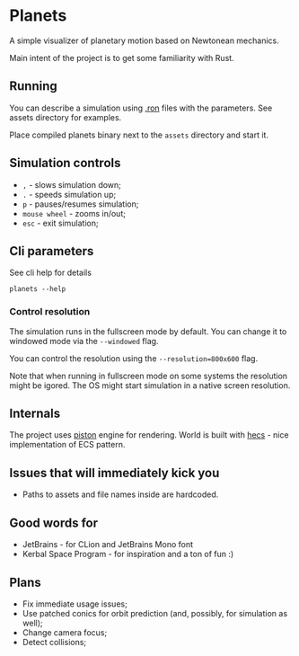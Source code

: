 # Planets

A simple visualizer of planetary motion based on Newtonean mechanics.

Main intent of the project is to get some familiarity with Rust.

## Running

You can describe a simulation using [.ron](https://github.com/ron-rs/ron) files with the parameters.
See assets directory for examples.

Place compiled planets binary next to the `assets` directory and start it.

## Simulation controls

* `,` - slows simulation down;
* `.` - speeds simulation up;
* `p` - pauses/resumes simulation;
* `mouse wheel` - zooms in/out;
* `esc` - exit simulation;

## Cli parameters

See cli help for details
```shell
planets --help
```

### Control resolution

The simulation runs in the fullscreen mode by default. 
You can change it to windowed mode via the `--windowed` flag.

You can control the resolution using the `--resolution=800x600` flag.

Note that when running in fullscreen mode on some systems the resolution might be igored.
The OS might start simulation in a native screen resolution.

## Internals

The project uses [piston](https://www.piston.rs/) engine for rendering.
World is built with [hecs](https://github.com/Ralith/hecs) - nice implementation of ECS pattern.

## Issues that will immediately kick you

* Paths to assets and file names inside are hardcoded.

## Good words for

* JetBrains - for CLion and JetBrains Mono font
* Kerbal Space Program - for inspiration and a ton of fun :)

## Plans

* Fix immediate usage issues;
* Use patched conics for orbit prediction (and, possibly, for simulation as well);
* Change camera focus;
* Detect collisions;
